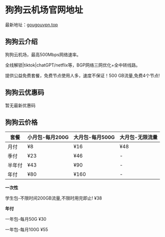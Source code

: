 # 狗狗云机场官网地址

最新地址：[gougouvpn.top](https://gouvpn.cn/index.php#/register?code=jYygeX1J)

## 狗狗云介绍

狗狗云机场，最高500Mbps网络速率。

全线解锁|tiktok|chatGPT/netflix等，BGP网络三网优化+全中转线路。

提供公益免费套餐，免费节点使用人多，速度不保证！500 GB流量,免费4个节点!

## 狗狗云优惠码

暂无最新优惠码

## 狗狗云价格

|套餐|小月包-每月200G|大月包-每月500G|大月包-无限流量|
|----|----|----|----|
|月付|¥8|¥16|¥48|
|季付|¥23|¥46|-|
|半年付|¥43|¥90|-|
|年付|¥80|¥160|-|

**一次性**

学生包-不限时间200GB流量,不限时用完即止! ¥38

**年付**

一年包-每月50G ¥30

一年包-每月100G ¥55
